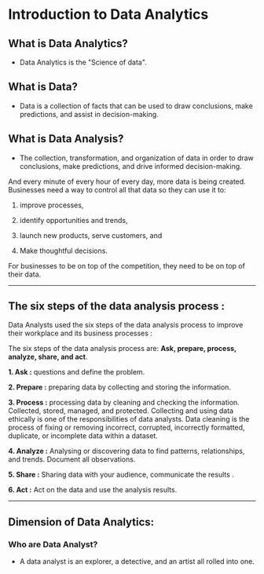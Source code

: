 # Introduction to Data Analytics 

## What is Data Analytics?

- Data Analytics is the "Science of data".

## What is Data?
- Data is a collection of facts that can be used to draw conclusions, make predictions, and assist in decision-making.

## What is Data Analysis?
- The collection, transformation, and organization of data in order to draw conclusions, make predictions, and drive informed decision-making.

And every minute of every hour of every day, more data is being created. Businesses need a way to control all that data so they can use it to:

1. improve processes,

2. identify opportunities and trends, 

3. launch new products, serve customers, and
4. Make thoughtful decisions. 

For businesses to be on top of the competition, they need to be on top of their data.
<hr> 

## The six steps of the data analysis process :

Data Analysts used the six steps of the data analysis process to improve their workplace and its business processes :

The six steps of the data analysis process are: 
**Ask, prepare, process, analyze, share, and act**. 

**1. Ask :** questions and define the problem.

**2. Prepare :** preparing data by collecting and storing the information.

**3. Process :** processing data by cleaning and checking the information. Collected, stored, managed, and protected. Collecting and using data ethically is one of the responsibilities of data analysts. Data cleaning is the process of fixing or removing incorrect, corrupted, incorrectly formatted, duplicate, or incomplete data within a dataset.

**4. Analyze :** Analysing or discovering data to find patterns, relationships, and trends. Document all observations.

**5. Share :** Sharing data with your audience, communicate the results .

**6. Act :** Act on the data and use the analysis results.
<hr>

## Dimension of Data Analytics:

### Who are Data Analyst?
- A data analyst is an explorer, a detective, and an artist all rolled into one.